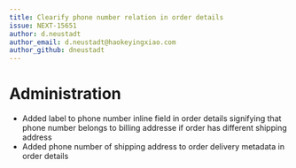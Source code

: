```yaml
---
title: Clearify phone number relation in order details
issue: NEXT-15651
author: d.neustadt
author_email: d.neustadt@haokeyingxiao.com 
author_github: dneustadt
---
```

# Administration
* Added label to phone number inline field in order details signifying that phone number belongs to billing addresse if order has different shipping address
* Added phone number of shipping address to order delivery metadata in order details
